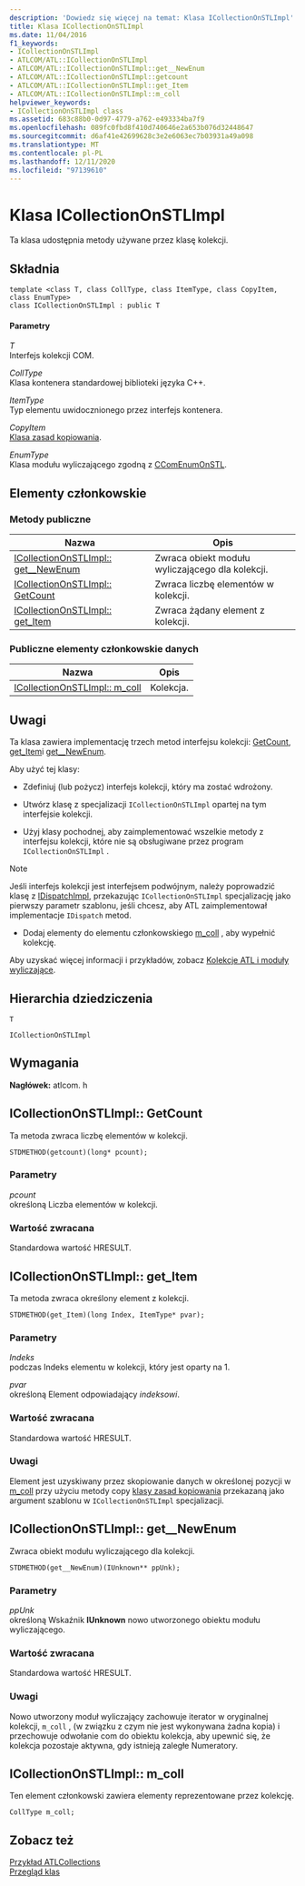 ```yaml
---
description: 'Dowiedz się więcej na temat: Klasa ICollectionOnSTLImpl'
title: Klasa ICollectionOnSTLImpl
ms.date: 11/04/2016
f1_keywords:
- ICollectionOnSTLImpl
- ATLCOM/ATL::ICollectionOnSTLImpl
- ATLCOM/ATL::ICollectionOnSTLImpl::get__NewEnum
- ATLCOM/ATL::ICollectionOnSTLImpl::getcount
- ATLCOM/ATL::ICollectionOnSTLImpl::get_Item
- ATLCOM/ATL::ICollectionOnSTLImpl::m_coll
helpviewer_keywords:
- ICollectionOnSTLImpl class
ms.assetid: 683c88b0-0d97-4779-a762-e493334ba7f9
ms.openlocfilehash: 089fc0fbd8f410d740646e2a653b076d32448647
ms.sourcegitcommit: d6af41e42699628c3e2e6063ec7b03931a49a098
ms.translationtype: MT
ms.contentlocale: pl-PL
ms.lasthandoff: 12/11/2020
ms.locfileid: "97139610"
---
```

# <a name="icollectiononstlimpl-class"></a>Klasa ICollectionOnSTLImpl

Ta klasa udostępnia metody używane przez klasę kolekcji.

## <a name="syntax"></a>Składnia

```
template <class T, class CollType, class ItemType, class CopyItem, class EnumType>
class ICollectionOnSTLImpl : public T
```

#### <a name="parameters"></a>Parametry

*T*<br/>
Interfejs kolekcji COM.

*CollType*<br/>
Klasa kontenera standardowej biblioteki języka C++.

*ItemType*<br/>
Typ elementu uwidocznionego przez interfejs kontenera.

*CopyItem*<br/>
[Klasa zasad kopiowania](../../atl/atl-copy-policy-classes.md).

*EnumType*<br/>
Klasa modułu wyliczającego zgodną z [CComEnumOnSTL](../../atl/reference/ccomenumonstl-class.md).

## <a name="members"></a>Elementy członkowskie

### <a name="public-methods"></a>Metody publiczne

|Nazwa|Opis|
|----------|-----------------|
|[ICollectionOnSTLImpl:: get__NewEnum](#newenum)|Zwraca obiekt modułu wyliczającego dla kolekcji.|
|[ICollectionOnSTLImpl:: GetCount](#get_count)|Zwraca liczbę elementów w kolekcji.|
|[ICollectionOnSTLImpl:: get_Item](#get_item)|Zwraca żądany element z kolekcji.|

### <a name="public-data-members"></a>Publiczne elementy członkowskie danych

|Nazwa|Opis|
|----------|-----------------|
|[ICollectionOnSTLImpl:: m_coll](#m_coll)|Kolekcja.|

## <a name="remarks"></a>Uwagi

Ta klasa zawiera implementację trzech metod interfejsu kolekcji: [GetCount](#get_count), [get_Item](#get_item)i [get__NewEnum](#newenum).

Aby użyć tej klasy:

- Zdefiniuj (lub pożycz) interfejs kolekcji, który ma zostać wdrożony.

- Utwórz klasę z specjalizacji `ICollectionOnSTLImpl` opartej na tym interfejsie kolekcji.

- Użyj klasy pochodnej, aby zaimplementować wszelkie metody z interfejsu kolekcji, które nie są obsługiwane przez program `ICollectionOnSTLImpl` .

> [!NOTE]
> Jeśli interfejs kolekcji jest interfejsem podwójnym, należy poprowadzić klasę z [IDispatchImpl](../../atl/reference/idispatchimpl-class.md), przekazując `ICollectionOnSTLImpl` specjalizację jako pierwszy parametr szablonu, jeśli chcesz, aby ATL zaimplementował implementacje `IDispatch` metod.

- Dodaj elementy do elementu członkowskiego [m_coll](#m_coll) , aby wypełnić kolekcję.

Aby uzyskać więcej informacji i przykładów, zobacz [Kolekcje ATL i moduły wyliczające](../../atl/atl-collections-and-enumerators.md).

## <a name="inheritance-hierarchy"></a>Hierarchia dziedziczenia

`T`

`ICollectionOnSTLImpl`

## <a name="requirements"></a>Wymagania

**Nagłówek:** atlcom. h

## <a name="icollectiononstlimplgetcount"></a><a name="get_count"></a> ICollectionOnSTLImpl:: GetCount

Ta metoda zwraca liczbę elementów w kolekcji.

```
STDMETHOD(getcount)(long* pcount);
```

### <a name="parameters"></a>Parametry

*pcount*<br/>
określoną Liczba elementów w kolekcji.

### <a name="return-value"></a>Wartość zwracana

Standardowa wartość HRESULT.

## <a name="icollectiononstlimplget_item"></a><a name="get_item"></a> ICollectionOnSTLImpl:: get_Item

Ta metoda zwraca określony element z kolekcji.

```
STDMETHOD(get_Item)(long Index, ItemType* pvar);
```

### <a name="parameters"></a>Parametry

*Indeks*<br/>
podczas Indeks elementu w kolekcji, który jest oparty na 1.

*pvar*<br/>
określoną Element odpowiadający *indeksowi*.

### <a name="return-value"></a>Wartość zwracana

Standardowa wartość HRESULT.

### <a name="remarks"></a>Uwagi

Element jest uzyskiwany przez skopiowanie danych w określonej pozycji w [m_coll](#m_coll) przy użyciu metody copy [klasy zasad kopiowania](../../atl/atl-copy-policy-classes.md) przekazaną jako argument szablonu w `ICollectionOnSTLImpl` specjalizacji.

## <a name="icollectiononstlimplget__newenum"></a><a name="newenum"></a> ICollectionOnSTLImpl:: get__NewEnum

Zwraca obiekt modułu wyliczającego dla kolekcji.

```
STDMETHOD(get__NewEnum)(IUnknown** ppUnk);
```

### <a name="parameters"></a>Parametry

*ppUnk*<br/>
określoną Wskaźnik **IUnknown** nowo utworzonego obiektu modułu wyliczającego.

### <a name="return-value"></a>Wartość zwracana

Standardowa wartość HRESULT.

### <a name="remarks"></a>Uwagi

Nowo utworzony moduł wyliczający zachowuje iterator w oryginalnej kolekcji, `m_coll` , (w związku z czym nie jest wykonywana żadna kopia) i przechowuje odwołanie com do obiektu kolekcja, aby upewnić się, że kolekcja pozostaje aktywna, gdy istnieją zaległe Numeratory.

## <a name="icollectiononstlimplm_coll"></a><a name="m_coll"></a> ICollectionOnSTLImpl:: m_coll

Ten element członkowski zawiera elementy reprezentowane przez kolekcję.

```
CollType m_coll;
```

## <a name="see-also"></a>Zobacz też

[Przykład ATLCollections](../../overview/visual-cpp-samples.md)<br/>
[Przegląd klas](../../atl/atl-class-overview.md)
